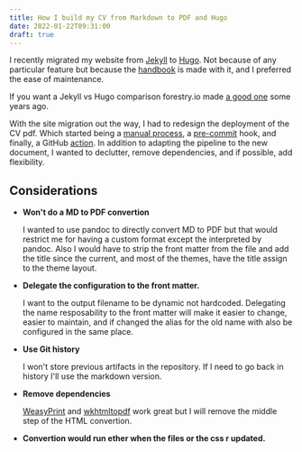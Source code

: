 ```yaml
---
title: How I build my CV from Markdown to PDF and Hugo
date: 2022-01-22T09:31:00
draft: true
---
```


I recently migrated my website from [Jekyll](https://jekyllrb.com/) to [Hugo](https://gohugo.io/).
Not because of any particular feature
but because the [handbook](https://0xffsec.com/handbook/) is made with it,
and I preferred the ease of maintenance.

If you want a Jekyll vs Hugo comparison forestry.io made [a good one](https://forestry.io/blog/hugo-and-jekyll-compared/) some years ago.

With the site migration out the way,
I had to redesign the deployment of the CV pdf.
Which started being a [manual process](https://github.com/maxrodrigo/maxrodrigo.github.io/blob/1e51c81675a6c62fd18d54852d6d1a080eb38e6d/script/gen_resume_pdf),
a [pre-commit](https://github.com/maxrodrigo/maxrodrigo.github.io/blob/afe799e0426ff405fb0517f9efc5a7f956efb402/script/pre-commit) hook,
and finally,
a GitHub [action](https://github.com/maxrodrigo/maxrodrigo.github.io/blob/jekyll/.github/workflows/render-cv.yml).
In addition to adapting the pipeline to the new document,
I wanted to declutter, remove dependencies,
and if possible, add flexibility.

## Considerations

- **Won't do a MD to PDF convertion**

    I wanted to use pandoc to directly convert MD to PDF
    but that would restrict me for having a custom format except the interpreted by pandoc.
    Also I would have to strip the front matter from the file and add the title since the current,
    and most of the themes, have the title assign to the theme layout.

- **Delegate the configuration to the front matter.**

    I want to the output filename to be dynamic not hardcoded.
    Delegating the name resposability to the front matter will make it easier to change,
    easier to maintain, and if changed the alias for the old name with also be configured in the same place.

- **Use Git history**

    I won't store previous artifacts in the repository.
    If I need to go back in history I'll use the markdown version.

- **Remove dependencies**

    [WeasyPrint](https://weasyprint.org/) and [wkhtmltopdf](https://wkhtmltopdf.org/) work great
    but I will remove the middle step of the HTML convertion.

- **Convertion would run ether when the files or the css r updated.**
